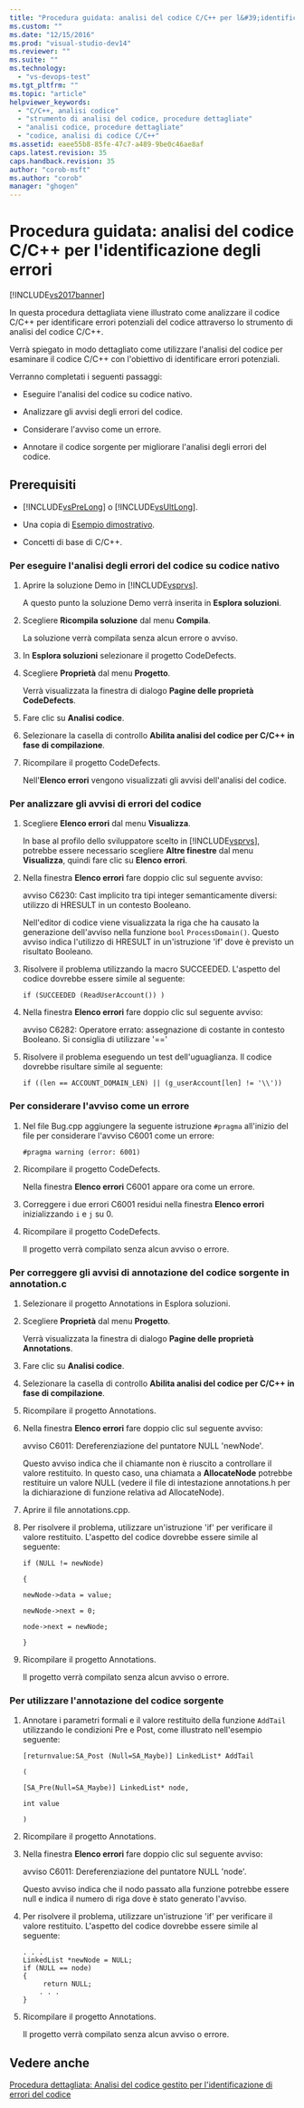 ```yaml
---
title: "Procedura guidata: analisi del codice C/C++ per l&#39;identificazione degli errori | Microsoft Docs"
ms.custom: ""
ms.date: "12/15/2016"
ms.prod: "visual-studio-dev14"
ms.reviewer: ""
ms.suite: ""
ms.technology: 
  - "vs-devops-test"
ms.tgt_pltfrm: ""
ms.topic: "article"
helpviewer_keywords: 
  - "C/C++, analisi codice"
  - "strumento di analisi del codice, procedure dettagliate"
  - "analisi codice, procedure dettagliate"
  - "codice, analisi di codice C/C++"
ms.assetid: eaee55b8-85fe-47c7-a489-9be0c46ae8af
caps.latest.revision: 35
caps.handback.revision: 35
author: "corob-msft"
ms.author: "corob"
manager: "ghogen"
---
```

# Procedura guidata: analisi del codice C/C++ per l&#39;identificazione degli errori
[!INCLUDE[vs2017banner](../code-quality/includes/vs2017banner.md)]

In questa procedura dettagliata viene illustrato come analizzare il codice C\/C\+\+ per identificare errori potenziali del codice attraverso lo strumento di analisi del codice C\/C\+\+.  
  
 Verrà spiegato in modo dettagliato come utilizzare l'analisi del codice per esaminare il codice C\/C\+\+ con l'obiettivo di identificare errori potenziali.  
  
 Verranno completati i seguenti passaggi:  
  
-   Eseguire l'analisi del codice su codice nativo.  
  
-   Analizzare gli avvisi degli errori del codice.  
  
-   Considerare l'avviso come un errore.  
  
-   Annotare il codice sorgente per migliorare l'analisi degli errori del codice.  
  
## Prerequisiti  
  
-   [!INCLUDE[vsPreLong](../code-quality/includes/vsprelong_md.md)] o [!INCLUDE[vsUltLong](../code-quality/includes/vsultlong_md.md)].  
  
-   Una copia di [Esempio dimostrativo](../code-quality/demo-sample.md).  
  
-   Concetti di base di C\/C\+\+.  
  
### Per eseguire l'analisi degli errori del codice su codice nativo  
  
1.  Aprire la soluzione Demo in [!INCLUDE[vsprvs](../code-quality/includes/vsprvs_md.md)].  
  
     A questo punto la soluzione Demo verrà inserita in **Esplora soluzioni**.  
  
2.  Scegliere **Ricompila soluzione** dal menu **Compila**.  
  
     La soluzione verrà compilata senza alcun errore o avviso.  
  
3.  In **Esplora soluzioni** selezionare il progetto CodeDefects.  
  
4.  Scegliere **Proprietà** dal menu **Progetto**.  
  
     Verrà visualizzata la finestra di dialogo **Pagine delle proprietà CodeDefects**.  
  
5.  Fare clic su **Analisi codice**.  
  
6.  Selezionare la casella di controllo **Abilita analisi del codice per C\/C\+\+ in fase di compilazione**.  
  
7.  Ricompilare il progetto CodeDefects.  
  
     Nell'**Elenco errori** vengono visualizzati gli avvisi dell'analisi del codice.  
  
### Per analizzare gli avvisi di errori del codice  
  
1.  Scegliere **Elenco errori** dal menu **Visualizza**.  
  
     In base al profilo dello sviluppatore scelto in [!INCLUDE[vsprvs](../code-quality/includes/vsprvs_md.md)], potrebbe essere necessario scegliere **Altre finestre** dal menu **Visualizza**, quindi fare clic su **Elenco errori**.  
  
2.  Nella finestra **Elenco errori** fare doppio clic sul seguente avviso:  
  
     avviso C6230: Cast implicito tra tipi integer semanticamente diversi: utilizzo di HRESULT in un contesto Booleano.  
  
     Nell'editor di codice viene visualizzata la riga che ha causato la generazione dell'avviso nella funzione `bool` `ProcessDomain()`.  Questo avviso indica l'utilizzo di HRESULT in un'istruzione 'if' dove è previsto un risultato Booleano.  
  
3.  Risolvere il problema utilizzando la macro SUCCEEDED.  L'aspetto del codice dovrebbe essere simile al seguente:  
  
    ```  
    if (SUCCEEDED (ReadUserAccount()) )  
    ```  
  
4.  Nella finestra **Elenco errori** fare doppio clic sul seguente avviso:  
  
     avviso C6282: Operatore errato: assegnazione di costante in contesto Booleano.  Si consiglia di utilizzare '\=\='  
  
5.  Risolvere il problema eseguendo un test dell'uguaglianza.  Il codice dovrebbe risultare simile al seguente:  
  
    ```  
    if ((len == ACCOUNT_DOMAIN_LEN) || (g_userAccount[len] != '\\'))  
    ```  
  
### Per considerare l'avviso come un errore  
  
1.  Nel file Bug.cpp aggiungere la seguente istruzione `#pragma` all'inizio del file per considerare l'avviso C6001 come un errore:  
  
    ```  
    #pragma warning (error: 6001)  
    ```  
  
2.  Ricompilare il progetto CodeDefects.  
  
     Nella finestra **Elenco errori** C6001 appare ora come un errore.  
  
3.  Correggere i due errori C6001 residui nella finestra **Elenco errori** inizializzando `i` e `j` su 0.  
  
4.  Ricompilare il progetto CodeDefects.  
  
     Il progetto verrà compilato senza alcun avviso o errore.  
  
### Per correggere gli avvisi di annotazione del codice sorgente in annotation.c  
  
1.  Selezionare il progetto Annotations in Esplora soluzioni.  
  
2.  Scegliere **Proprietà** dal menu **Progetto**.  
  
     Verrà visualizzata la finestra di dialogo **Pagine delle proprietà Annotations**.  
  
3.  Fare clic su **Analisi codice**.  
  
4.  Selezionare la casella di controllo **Abilita analisi del codice per C\/C\+\+ in fase di compilazione**.  
  
5.  Ricompilare il progetto Annotations.  
  
6.  Nella finestra **Elenco errori** fare doppio clic sul seguente avviso:  
  
     avviso C6011: Dereferenziazione del puntatore NULL 'newNode'.  
  
     Questo avviso indica che il chiamante non è riuscito a controllare il valore restituito.  In questo caso, una chiamata a **AllocateNode** potrebbe restituire un valore NULL \(vedere il file di intestazione annotations.h per la dichiarazione di funzione relativa ad AllocateNode\).  
  
7.  Aprire il file annotations.cpp.  
  
8.  Per risolvere il problema, utilizzare un'istruzione 'if' per verificare il valore restituito.  L'aspetto del codice dovrebbe essere simile al seguente:  
  
     `if (NULL != newNode)`  
  
     `{`  
  
     `newNode->data = value;`  
  
     `newNode->next = 0;`  
  
     `node->next = newNode;`  
  
     `}`  
  
9. Ricompilare il progetto Annotations.  
  
     Il progetto verrà compilato senza alcun avviso o errore.  
  
### Per utilizzare l'annotazione del codice sorgente  
  
1.  Annotare i parametri formali e il valore restituito della funzione `AddTail` utilizzando le condizioni Pre e Post, come illustrato nell'esempio seguente:  
  
     `[returnvalue:SA_Post (Null=SA_Maybe)] LinkedList* AddTail`  
  
     `(`  
  
     `[SA_Pre(Null=SA_Maybe)] LinkedList* node,`  
  
     `int value`  
  
     `)`  
  
2.  Ricompilare il progetto Annotations.  
  
3.  Nella finestra **Elenco errori** fare doppio clic sul seguente avviso:  
  
     avviso C6011: Dereferenziazione del puntatore NULL 'node'.  
  
     Questo avviso indica che il nodo passato alla funzione potrebbe essere null e indica il numero di riga dove è stato generato l'avviso.  
  
4.  Per risolvere il problema, utilizzare un'istruzione 'if' per verificare il valore restituito.  L'aspetto del codice dovrebbe essere simile al seguente:  
  
    ```  
    . . .  
    LinkedList *newNode = NULL;   
    if (NULL == node)  
    {  
         return NULL;  
        . . .  
    }  
    ```  
  
5.  Ricompilare il progetto Annotations.  
  
     Il progetto verrà compilato senza alcun avviso o errore.  
  
## Vedere anche  
 [Procedura dettagliata: Analisi del codice gestito per l'identificazione di errori del codice](../code-quality/walkthrough-analyzing-managed-code-for-code-defects.md)